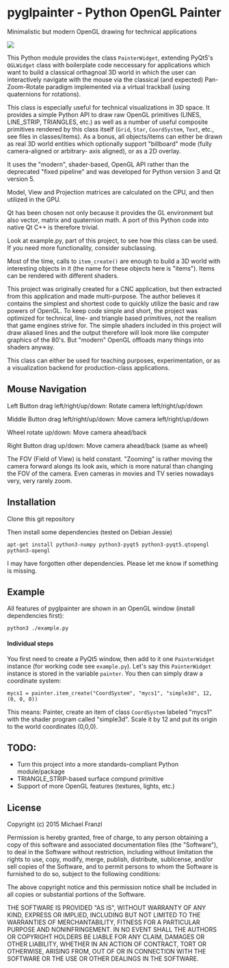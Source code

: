 # pyglpainter - Python OpenGL Painter

Minimalistic but modern OpenGL drawing for technical applications

![](http://michaelfranzl.com/wp-content/uploads/2016/04/Selection_309-1024x576.png)

This Python module provides the class `PainterWidget`, extending
PyQt5's `QGLWidget` class with boilerplate code neccessary
for applications which want to build a classical orthagnoal 3D world
in which the user can interactively navigate with the mouse via the
classical (and expected) Pan-Zoom-Rotate paradigm implemented via a
virtual trackball (using quaternions for rotations).

This class is especially useful for technical visualizations in 3D
space. It provides a simple Python API to draw raw OpenGL primitives
(LINES, LINE_STRIP, TRIANGLES, etc.) as well as a number of useful
composite primitives rendered by this class itself (`Grid`, `Star`,
`CoordSystem`, `Text`, etc., see files in classes/items). As a bonus,
all objects/items can either be drawn as real 3D world entities which
optionally support "billboard" mode (fully camera-aligned or arbitrary-
axis aligned), or as a 2D overlay.

It uses the "modern", shader-based, OpenGL API rather than the
deprecated "fixed pipeline" and was developed for Python version 3
and Qt version 5.

Model, View and Projection matrices are calculated on the CPU, and
then utilized in the GPU.

Qt has been chosen not only because it provides the GL environment
but also vector, matrix and quaternion math. A port of this Python
code into native Qt C++ is therefore trivial.

Look at example.py, part of this project, to see how this class can
be used. If you need more functionality, consider subclassing.

Most of the time, calls to `item_create()` are enough to build a 3D
world with interesting objects in it (the name for these objects here
is "items"). Items can be rendered with different shaders.

This project was originally created for a CNC application, but then
extracted from this application and made multi-purpose. The author
believes it contains the simplest and shortest code to quickly utilize
the basic and raw powers of OpenGL. To keep code simple and short, the
project was optimized for technical, line- and triangle based
primitives, not the realism that game engines strive for. The simple
shaders included in this project will draw aliased lines and the
output therefore will look more like computer graphics of the 80's.
But "modern" OpenGL offloads many things into shaders anyway.

This class can either be used for teaching purposes, experimentation,
or as a visualization backend for production-class applications.

## Mouse Navigation

Left Button drag left/right/up/down: Rotate camera left/right/up/down

Middle Button drag left/right/up/down: Move camera left/right/up/down

Wheel rotate up/down: Move camera ahead/back

Right Button drag up/down: Move camera ahead/back (same as wheel)

The FOV (Field of View) is held constant. "Zooming" is rather moving
the camera forward alongs its look axis, which is more natural than
changing the FOV of the camera. Even cameras in movies and TV series
nowadays very, very rarely zoom.

## Installation

Clone this git repository

Then install some dependencies (tested on Debian Jessie)

    apt-get install python3-numpy python3-pyqt5 python3-pyqt5.qtopengl python3-opengl
    
I may have forgotten other dependencies. Please let me know if something is missing.


## Example

All features of pyglpainter are shown in an OpenGL window (install dependencies
first):

    python3 ./example.py
    
#### Individual steps

You first need to create a PyQt5 window, then add to it one `PainterWidget`
instance (for working code see `example.py`). Let's say this `PainterWidget`
instance is stored in the variable `painter`. You then can simply draw a
coordinate system:

    mycs1 = painter.item_create("CoordSystem", "mycs1", "simple3d", 12, (0, 0, 0))
    
This means: Painter, create an item of class `CoordSystem` labeled "mycs1"
with the shader program called "simple3d". Scale it by 12 and put its origin to
the world coordinates (0,0,0).
    

## TODO:

* Turn this project into a more standards-compliant Python module/package
* TRIANGLE_STRIP-based surface compund primitive
* Support of more OpenGL features (textures, lights, etc.)

## License

Copyright (c) 2015 Michael Franzl

Permission is hereby granted, free of charge, to any person obtaining a copy of this software and associated documentation files (the "Software"), to deal in the Software without restriction, including without limitation the rights to use, copy, modify, merge, publish, distribute, sublicense, and/or sell copies of the Software, and to permit persons to whom the Software is furnished to do so, subject to the following conditions:

The above copyright notice and this permission notice shall be included in all copies or substantial portions of the Software.

THE SOFTWARE IS PROVIDED "AS IS", WITHOUT WARRANTY OF ANY KIND, EXPRESS OR IMPLIED, INCLUDING BUT NOT LIMITED TO THE WARRANTIES OF MERCHANTABILITY, FITNESS FOR A PARTICULAR PURPOSE AND NONINFRINGEMENT. IN NO EVENT SHALL THE AUTHORS OR COPYRIGHT HOLDERS BE LIABLE FOR ANY CLAIM, DAMAGES OR OTHER LIABILITY, WHETHER IN AN ACTION OF CONTRACT, TORT OR OTHERWISE, ARISING FROM, OUT OF OR IN CONNECTION WITH THE SOFTWARE OR THE USE OR OTHER DEALINGS IN THE SOFTWARE.